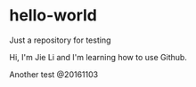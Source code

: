 # hello-world
Just a repository for testing

Hi, I'm Jie Li and I'm learning how to use Github.

Another test @20161103

